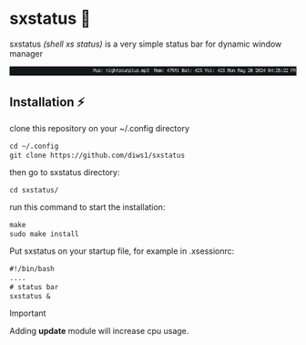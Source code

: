 # sxstatus 💬
sxstatus <i>(shell xs status)</i> is a very simple status bar for dynamic window manager

![sxstatus](https://github.com/diws1/sxstatus/blob/main/screenshots/sxstatus.png)

## Installation ⚡
clone this repository on your ~/.config directory
```
cd ~/.config
git clone https://github.com/diws1/sxstatus
```
then go to sxstatus directory:
```
cd sxstatus/
```
run this command to start the installation:
```
make
sudo make install
```
Put sxstatus on your startup file, for example in .xsessionrc:
```
#!/bin/bash
....
# status bar
sxstatus &
```

>[!IMPORTANT]
> Adding <b>update</b> module will increase cpu usage.
